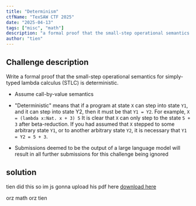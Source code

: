 ```yaml
---
title: "Determinism"
ctfName: "TexSAW CTF 2025"
date: "2025-04-13"
tags: ["misc", "math"]
description: "a formal proof that the small-step operational semantics for simply-typed lambda calculus (STLC) is deterministic"
author: "tien"
---
```


## Challenge description

Write a formal proof that the small-step operational semantics for simply-typed lambda calculus (STLC) is deterministic.

- Assume call-by-value semantics
- "Deterministic" means that if a program at state `X` can step into state `Y1`, and it can step into state Y2, then it must be that `Y1 = Y2`. For example,
  `X = (lambda x:Nat. x + 3) 5`
  It is clear that `X` can only step to the state `5 + 3` after beta-reduction. If you had assumed that `X` stepped to some arbitrary state `Y1`, or to another arbitrary state `Y2`, it is necessary that `Y1 = Y2 = 5 + 3`.

- Submissions deemed to be the output of a large language model will result in all further submissions for this challenge being ignored

## solution

tien did this so im js gonna upload his pdf here
[download here](/api/writeup-assets/texsaw2025/determinism/determinism.pdf)

orz math orz tien
